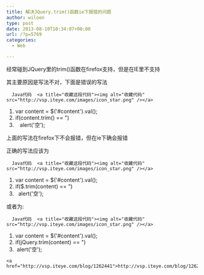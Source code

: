 ```yaml
---
title: 解决JQuery.trim()函数ie下报错的问题
author: wiloon
type: post
date: 2013-08-10T10:34:07+00:00
url: /?p=5769
categories:
  - Web

---
```

经常碰到JQuery里的trim()函数在firefox支持，但是在IE里不支持
  
其主要原因是写法不对，下面是错误的写法

<div id="">
  
    
      Java代码  <a title="收藏这段代码"><img alt="收藏代码" src="http://vsp.iteye.com/images/icon_star.png" /></a>
    
  
  
  <ol start="1">
    <li>
      var content = $('#content').val();
    </li>
    <li>
      if(content.trim() == ")
    </li>
    <li>
         alert('空');
    </li>
  </ol>


上面的写法在firefox下不会报错，但在ie下确会报错
  
正确的写法应该为

<div id="">
  
    
      Java代码  <a title="收藏这段代码"><img alt="收藏代码" src="http://vsp.iteye.com/images/icon_star.png" /></a>
    
  
  
  <ol start="1">
    <li>
      var content = $('#content').val();
    </li>
    <li>
      if($.trim(content) == ")
    </li>
    <li>
        alert('空');
    </li>
  </ol>


或者为:

<div id="">
  
    
      Java代码  <a title="收藏这段代码"><img alt="收藏代码" src="http://vsp.iteye.com/images/icon_star.png" /></a>
    
  
  
  <ol start="1">
    <li>
      var content = $('#content').val();
    </li>
    <li>
      if(jQuery.trim(content) == ")
    </li>
    <li>
       alert('空');
    </li>
  </ol>
  
  
    <a href="http://vsp.iteye.com/blog/1262441">http://vsp.iteye.com/blog/1262441</a>
  
